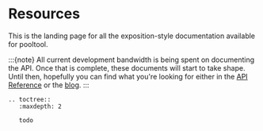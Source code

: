 # Resources

This is the landing page for all the exposition-style documentation available for pooltool.

:::{note}
All current development bandwidth is being spent on documenting the API. Once that is complete, these documents will start to take shape. Until then, hopefully you can find what you're looking for either in the [API Reference](#pooltool) or the [blog](https://ekiefl.github.io/projects/pooltool/).
:::

```{eval-rst}
.. toctree::
   :maxdepth: 2

   todo 
```
